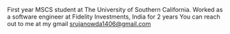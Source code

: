 First year MSCS student at The University of Southern California. Worked as a software engineer at Fidelity Investments, India for 2 years
You can reach out to me at my gmail srujanowda1406@gmail.com
